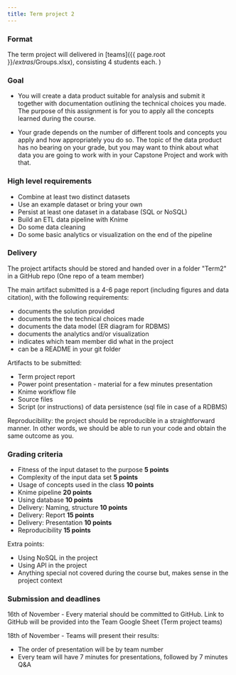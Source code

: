 ```yaml
---
title: Term project 2
---
```


### Format
The term project will delivered in [teams]({{ page.root }}/_extras_/Groups.xlsx), consisting 4 students each. )

### Goal

* You will create a data product suitable for analysis and submit it together with documentation outlining the technical choices you made. The purpose of this assignment is for you to apply all the concepts learned during the course.

* Your grade depends on the number of different tools and concepts you apply and how appropriately you do so. The topic of the data product has no bearing on your grade, but you may want to think about what data you are going to work with in your Capstone Project and work with that.


### High level requirements


* Combine at least two distinct datasets
* Use an example dataset or bring your own
* Persist at least one dataset in a database (SQL or NoSQL)
* Build an ETL data pipeline with Knime 
* Do some data cleaning
* Do some basic analytics or visualization on the end of the pipeline



### Delivery
The project artifacts should be stored and handed over in a folder "Term2" in a GitHub repo (One repo of a team member)

The main artifact submitted is a 4-6 page report (including figures and data citation), with the following requirements:
* documents the solution provided
* documents the the technical choices made
* documents the data model (ER diagram for RDBMS)
* documents the analytics and/or visualization
* indicates which team member did what in the project
* can be a README in your git folder


Artifacts to be submitted:
* Term project report
* Power point presentation - material for a few minutes presentation
* Knime workflow file
* Source files 
* Script (or instructions) of data persistence (sql file in case of a RDBMS)
  
Reproducibility: the project should be reproducible in a straightforward manner. In other words, we should be able to run your code and obtain the same outcome as you. 

### Grading criteria

-	Fitness of the input dataset to the purpose **5 points**
-	Complexity of the input data set **5 points**
-	Usage of concepts used in the class **10 points**
- 	Knime pipeline **20 points**
- 	Using database **10 points**
-	Delivery: Naming, structure **10 points**
-	Delivery: Report **15 points**
-	Delivery: Presentation **10 points**
-	Reproducibility **15 points**

Extra points:
- Using NoSQL in the project
- Using API in the project
- Anything special not covered during the course but, makes sense in the project context


### Submission and deadlines

16th of November - Every material should be committed to GitHub. Link to GitHub will be provided into the Team Google Sheet  (Term project teams)

18th of November - Teams will present their results:
* The order of presentation will be by team number
* Every team will have 7 minutes for presentations, followed by 7 minutes Q&A








